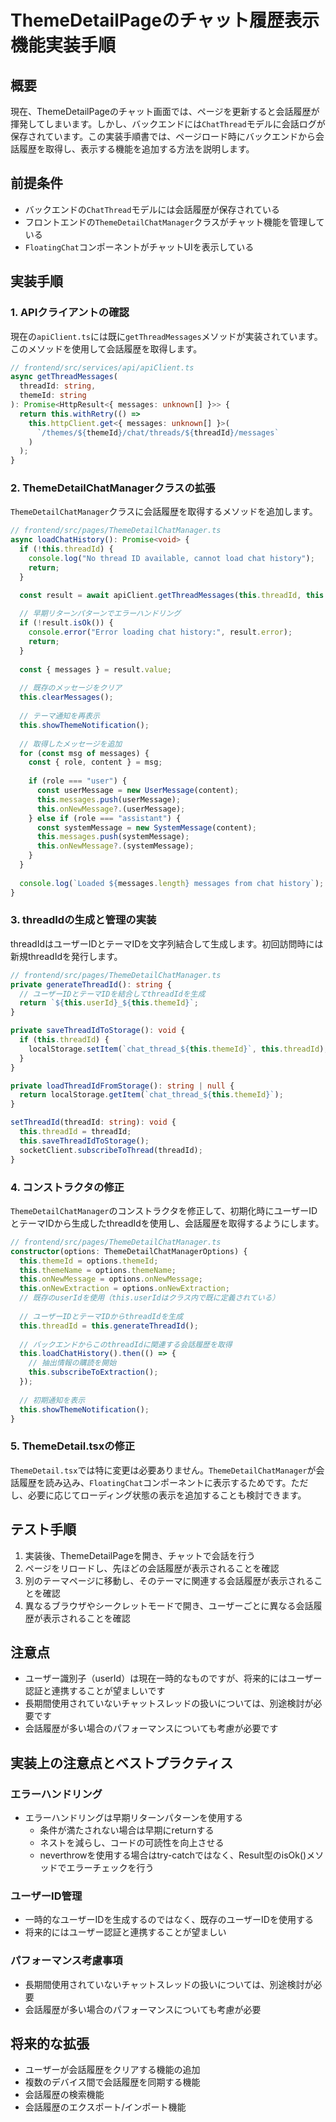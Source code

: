 # ThemeDetailPageのチャット履歴表示機能実装手順

## 概要

現在、ThemeDetailPageのチャット画面では、ページを更新すると会話履歴が揮発してしまいます。しかし、バックエンドには`ChatThread`モデルに会話ログが保存されています。この実装手順書では、ページロード時にバックエンドから会話履歴を取得し、表示する機能を追加する方法を説明します。

## 前提条件

- バックエンドの`ChatThread`モデルには会話履歴が保存されている
- フロントエンドの`ThemeDetailChatManager`クラスがチャット機能を管理している
- `FloatingChat`コンポーネントがチャットUIを表示している

## 実装手順

### 1. APIクライアントの確認

現在の`apiClient.ts`には既に`getThreadMessages`メソッドが実装されています。このメソッドを使用して会話履歴を取得します。

```typescript
// frontend/src/services/api/apiClient.ts
async getThreadMessages(
  threadId: string,
  themeId: string
): Promise<HttpResult<{ messages: unknown[] }>> {
  return this.withRetry(() =>
    this.httpClient.get<{ messages: unknown[] }>(
      `/themes/${themeId}/chat/threads/${threadId}/messages`
    )
  );
}
```

### 2. ThemeDetailChatManagerクラスの拡張

`ThemeDetailChatManager`クラスに会話履歴を取得するメソッドを追加します。

```typescript
// frontend/src/pages/ThemeDetailChatManager.ts
async loadChatHistory(): Promise<void> {
  if (!this.threadId) {
    console.log("No thread ID available, cannot load chat history");
    return;
  }

  const result = await apiClient.getThreadMessages(this.threadId, this.themeId);
  
  // 早期リターンパターンでエラーハンドリング
  if (!result.isOk()) {
    console.error("Error loading chat history:", result.error);
    return;
  }
  
  const { messages } = result.value;
  
  // 既存のメッセージをクリア
  this.clearMessages();
  
  // テーマ通知を再表示
  this.showThemeNotification();
  
  // 取得したメッセージを追加
  for (const msg of messages) {
    const { role, content } = msg;
    
    if (role === "user") {
      const userMessage = new UserMessage(content);
      this.messages.push(userMessage);
      this.onNewMessage?.(userMessage);
    } else if (role === "assistant") {
      const systemMessage = new SystemMessage(content);
      this.messages.push(systemMessage);
      this.onNewMessage?.(systemMessage);
    }
  }
  
  console.log(`Loaded ${messages.length} messages from chat history`);
}
```

### 3. threadIdの生成と管理の実装

threadIdはユーザーIDとテーマIDを文字列結合して生成します。初回訪問時には新規threadIdを発行します。

```typescript
// frontend/src/pages/ThemeDetailChatManager.ts
private generateThreadId(): string {
  // ユーザーIDとテーマIDを結合してthreadIdを生成
  return `${this.userId}_${this.themeId}`;
}

private saveThreadIdToStorage(): void {
  if (this.threadId) {
    localStorage.setItem(`chat_thread_${this.themeId}`, this.threadId);
  }
}

private loadThreadIdFromStorage(): string | null {
  return localStorage.getItem(`chat_thread_${this.themeId}`);
}

setThreadId(threadId: string): void {
  this.threadId = threadId;
  this.saveThreadIdToStorage();
  socketClient.subscribeToThread(threadId);
}
```

### 4. コンストラクタの修正

`ThemeDetailChatManager`のコンストラクタを修正して、初期化時にユーザーIDとテーマIDから生成したthreadIdを使用し、会話履歴を取得するようにします。

```typescript
// frontend/src/pages/ThemeDetailChatManager.ts
constructor(options: ThemeDetailChatManagerOptions) {
  this.themeId = options.themeId;
  this.themeName = options.themeName;
  this.onNewMessage = options.onNewMessage;
  this.onNewExtraction = options.onNewExtraction;
  // 既存のuserIdを使用（this.userIdはクラス内で既に定義されている）
  
  // ユーザーIDとテーマIDからthreadIdを生成
  this.threadId = this.generateThreadId();
  
  // バックエンドからこのthreadIdに関連する会話履歴を取得
  this.loadChatHistory().then(() => {
    // 抽出情報の購読を開始
    this.subscribeToExtraction();
  });
  
  // 初期通知を表示
  this.showThemeNotification();
}
```

### 5. ThemeDetail.tsxの修正

`ThemeDetail.tsx`では特に変更は必要ありません。`ThemeDetailChatManager`が会話履歴を読み込み、`FloatingChat`コンポーネントに表示するためです。ただし、必要に応じてローディング状態の表示を追加することも検討できます。

## テスト手順

1. 実装後、ThemeDetailPageを開き、チャットで会話を行う
2. ページをリロードし、先ほどの会話履歴が表示されることを確認
3. 別のテーマページに移動し、そのテーマに関連する会話履歴が表示されることを確認
4. 異なるブラウザやシークレットモードで開き、ユーザーごとに異なる会話履歴が表示されることを確認

## 注意点

- ユーザー識別子（userId）は現在一時的なものですが、将来的にはユーザー認証と連携することが望ましいです
- 長期間使用されていないチャットスレッドの扱いについては、別途検討が必要です
- 会話履歴が多い場合のパフォーマンスについても考慮が必要です

## 実装上の注意点とベストプラクティス

### エラーハンドリング

- エラーハンドリングは早期リターンパターンを使用する
  - 条件が満たされない場合は早期にreturnする
  - ネストを減らし、コードの可読性を向上させる
  - neverthrowを使用する場合はtry-catchではなく、Result型のisOk()メソッドでエラーチェックを行う

### ユーザーID管理

- 一時的なユーザーIDを生成するのではなく、既存のユーザーIDを使用する
- 将来的にはユーザー認証と連携することが望ましい

### パフォーマンス考慮事項

- 長期間使用されていないチャットスレッドの扱いについては、別途検討が必要
- 会話履歴が多い場合のパフォーマンスについても考慮が必要

## 将来的な拡張

- ユーザーが会話履歴をクリアする機能の追加
- 複数のデバイス間で会話履歴を同期する機能
- 会話履歴の検索機能
- 会話履歴のエクスポート/インポート機能
